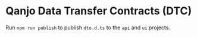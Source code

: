 # Qanjo Data Transfer Contracts (DTC)

Run `npm run publish` to publish `dto.d.ts` to the `api` and `ui` projects.